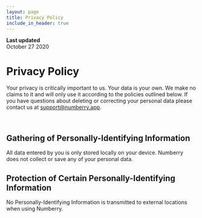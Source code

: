 ```yaml
---
layout: page
title: Privacy Policy
include_in_header: true
---
```


**Last updated**  
October 27 2020

# Privacy Policy
Your privacy is critically important to us. Your data is your own. We make no claims to it and will only use it according to the policies outlined below. If you have questions about deleting or correcting your personal data please contact us at <a href="mailto:support@numberry.app">support@numberry.app</a>.

<br>

## Gathering of Personally-Identifying Information
All data entered by you is only stored locally on your device. Numberry does not collect or save any of your personal data.

## Protection of Certain Personally-Identifying Information
No Personally-Identifying Information is transmitted to external locations when using Numberry.
